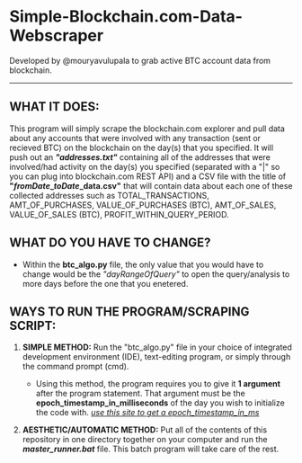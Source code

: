 # Simple-Blockchain.com-Data-Webscraper
Developed by @mouryavulupala to grab active BTC account data from blockchain.

----------------------------------------------------------------

## WHAT IT DOES:
This program will simply scrape the blockchain.com explorer and pull data about any accounts that were involved with any transaction (sent or recieved BTC) on the blockchain on the day(s) that you specified. It will push out an ***"addresses.txt"*** containing all of the addresses that were involved/had activity on the day(s) you specified (separated with a "|" so you can plug into blockchain.com REST API) and a CSV file with the title of **"*fromDate*_*toDate*_data.csv"** that will contain data about each one of these collected addresses such as TOTAL_TRANSACTIONS, AMT_OF_PURCHASES, VALUE_OF_PURCHASES (BTC), AMT_OF_SALES, VALUE_OF_SALES (BTC), PROFIT_WITHIN_QUERY_PERIOD.

## WHAT DO YOU HAVE TO CHANGE?
- Within the **btc_algo.py** file, the only value that you would have to change would be the *"dayRangeOfQuery"* to open the query/analysis to more days before the one that you enetered. 

## WAYS TO RUN THE PROGRAM/SCRAPING SCRIPT:
1. **SIMPLE METHOD:** Run the "btc_algo.py" file in your choice of integrated development environment (IDE), text-editing program, or simply through the command prompt (cmd).
   - Using this method, the program requires you to give it **1 argument** after the program statement. That argument must be the **epoch_timestamp_in_milliseconds** of the day you wish to initialize the code with. [*use this site to get a epoch_timestamp_in_ms*](https://www.epochconverter.com/)
   
2. **AESTHETIC/AUTOMATIC METHOD:** Put all of the contents of this repository in one directory together on your computer and run the ***master_runner.bat*** file. This  batch program will take care of the rest.
